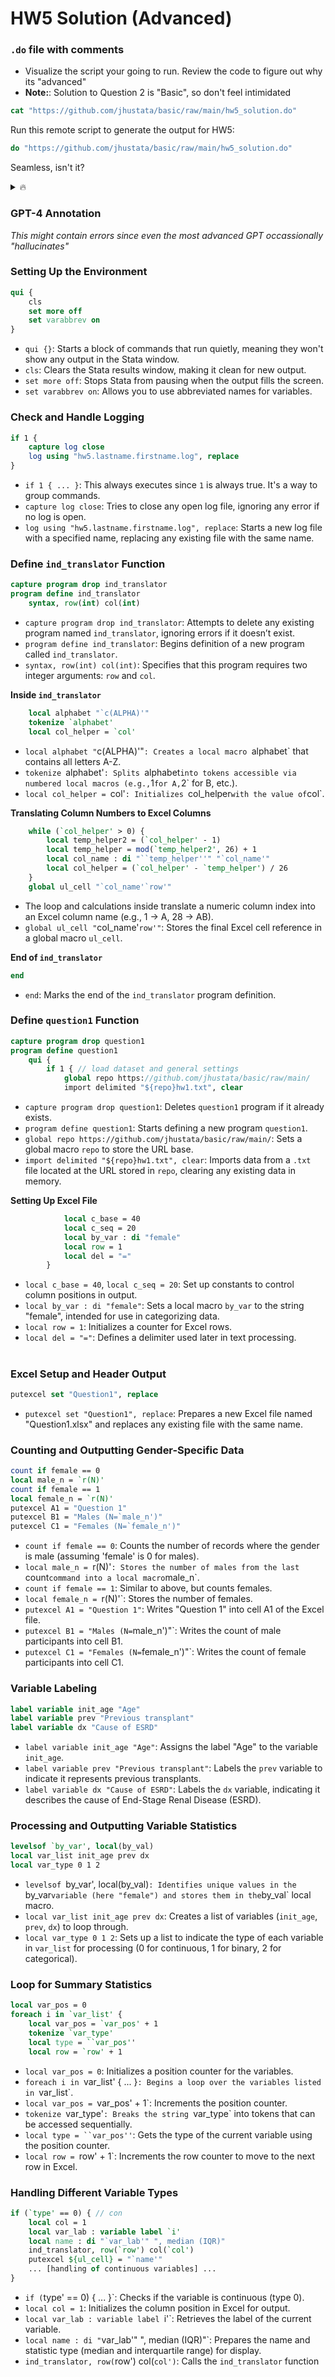 ﻿# HW5 Solution (Advanced)

### `.do` file with comments

- Visualize the script your going to run. Review the code to figure out why its "advanced"
- **Note:**: Solution to Question 2 is "Basic", so don't feel intimidated
```stata
cat "https://github.com/jhustata/basic/raw/main/hw5_solution.do"
```

Run this remote script to generate the output for HW5:
```stata
do "https://github.com/jhustata/basic/raw/main/hw5_solution.do"
```

Seamless, isn't it?

<Details> 
   <Summary> 🔥 </Summary>

```stata
qui {
	cls
	set more off
	set varabbrev on
	
	if 0 {
		this is solutions for homework 5
	}
	
	if 1 {
		capture log close
		log using "hw5.lastname.firstname.log", replace
	}
	
	if 1 {
		/*
		Question 1. Now you have all the skills to create your first automated Table 1! 
		Write a program called question1 that prints the following table (including Question 1 in the header). 
		The XX values should be replaced with correct values found in the dataset, 
		and should be rounded to the nearest whole number for age and to one decimal place 
		to the right of the decimal point for other variables. 
		Make sure the summary statistics are vertically aligned and justified along the left margin. 
		Run your program and display the table (i.e., in .log file). 
		Also, output these results to Question1.xlsx
		*/
		capture program drop ind_translator
		program define ind_translator
			syntax, row(int) col(int)

			// tokenize the alphabet
			local alphabet "`c(ALPHA)'"
			tokenize `alphabet'
			// now translate col
			local col_helper = `col'
			
			
			while (`col_helper' > 0) {
				local temp_helper2 = (`col_helper' - 1)
				local temp_helper = mod(`temp_helper2', 26) + 1
				local col_name : di "``temp_helper''" "`col_name'"
				local col_helper = (`col_helper' - `temp_helper') / 26
			} 
			
			
			// generate a global macro that can be used in main program
			global ul_cell "`col_name'`row'"
			
		end
		
		capture program drop question1
		program define question1
			qui {
				if 1 { // load dataset and general settings
					global repo https://github.com/jhustata/basic/raw/main/
					import delimited "${repo}hw1.txt", clear
					local c_base = 40
					local c_seq = 20
					local by_var : di "female"
					local row = 1
					local del = "="
				}
				
				// set up excel file
				putexcel set "Question1", replace
				
				// First line
				count if female == 0
				local male_n = `r(N)'
				count if female == 1
				local female_n = `r(N)'
				local female_col = `c_base' + `c_seq'
				
				noi di "Question 1" _col(`c_base') "Males (N=`male_n')" _col(`female_col') "Females (N=`female_n')"
				putexcel A1 = "Question 1"
				putexcel B1 = "Males (N=`male_n')"
				putexcel C1 = "Females (N=`female_n')"
				
				// Label all vars
				label variable init_age "Age"
				label variable prev "Previous transplant"
				label variable dx "Cause of ESRD"
				
				// Run through all vars
				levelsof `by_var', local(by_val)
				
				// assemble variables for loop
				local var_list init_age prev dx
				local var_type 0 1 2
				
				local var_pos = 0
				foreach i in `var_list' {
					local var_pos = `var_pos' + 1
					tokenize `var_type'
					local type = ``var_pos''
					local row = `row' + 1
					if (`type' == 0) { // con
						// display the variable label
						local col = 1
						local var_lab : variable label `i'
						local name : di "`var_lab'" ", median (IQR)"
						ind_translator, row(`row') col(`col')
						noi di "`name'", _continue
						putexcel ${ul_cell} = "`name'"
						foreach j in `by_val' {
							local col = `col' + 1
							sum `i' if `by_var' == `j', detail
							local med = `r(p50)'
							local p25 = `r(p25)'
							local p75 = `r(p75)'
							local dis : di %3.1f `med' " (" %3.1f `p25' "-" %3.1f `p75' ")"
							local sep = `c_base' + `c_seq' * (`col' - 2)
							noi di _col(`sep') "`dis'", _continue
							ind_translator, row(`row') col(`col')
							putexcel ${ul_cell} = "`dis'"
						}
						noi di ""
					}
					else if (`type' == 1) {
						local col = 1
						local var_lab : variable label `i'
						local name : di "`var_lab'" ", %"
						ind_translator, row(`row') col(`col')
						putexcel ${ul_cell} = "`name'"
						noi di "`name'", _continue
						foreach j in `by_val' {
							local col = `col' + 1
							sum `i' if `by_var' == `j'
							local mean = (`r(mean)' * 100)
							local mean : di %3.1f `mean'
							ind_translator, row(`row') col(`col')
							local col_h = `col' - 2
							local sep = `c_base' + `c_seq' * `col_h'
							noi di _col(`sep') "`mean'", _continue
							putexcel ${ul_cell} = "`mean'"
						}
						noi di ""
					}
					else if (`type' == 2) {
						local col = 1
						local var_lab : variable label `i'
						local name : di "`var_lab'" ": "
						ind_translator, row(`row') col(`col')
						putexcel ${ul_cell} = "`name'"
						noi di "`name'"
						levelsof `i', local(var_val)
						foreach k in `var_val' {
							local row = `row' + 1
							local col = 1
							// get the cat name
							local del_pos = strpos("`k'", "`del'") + 1
							local cat_name : di substr("`k'", `del_pos', .)
							local cat_name : di "`cat_name'" ", %"
							noi di "`cat_name'", _continue
							ind_translator, row(`row') col(`col')
							putexcel ${ul_cell} = "`cat_name'"
							foreach j in `by_val' {
								local col = `col' + 1
								count if `i' == "`k'" & `by_var' == `j'
								local k_num = `r(N)'
								count if `by_var' == `j'
								local total = `r(N)'
								local dis : di %3.1f (`k_num' / `total' * 100)
								local sep = `c_base' + `c_seq' * (`col' - 2)
								noi di _col(`sep') "`dis'", _continue
								ind_translator, row(`row') col(`col')
								putexcel ${ul_cell} = "`dis'"
							}
							noi di ""
						}
					}
				}
				noi di " "
			}
		end
		noi question1
	}
	
	if 2 {
		/*
		Print a summary table as shown below (this is how it should appear in your .log file), 
		with odds ratios (OR) and 95% confidence intervals (CI). 
		The XXXX values should be replaced with the actual values found in the dataset, 
		and should be displayed with two decimal places to the right of the decimal point. 
		Also, create a Question2.xlsx with this output properly formatted.
		*/
		putexcel set "Question2", replace
		noi di "Question2"
		putexcel A1 = "Question2"
		noi di "Variable" _col(40) "OR" _col(60) "(95% CI)"
		putexcel A2 = "Variable"
		putexcel B2 = "OR"
		putexcel C2 = "(95% CI)"
		
		// get statistics
		local vars init_age female
		label variable init_age "Age"
		label variable female "Female"
		logistic received_kt `vars'
		local row = 2
		foreach i in `vars' {
			local row = `row' + 1
			local name : variable label `i'
			noi di "`name'", _continue
			putexcel A`row' = "`name'"
			lincom `i'
			local or = `r(estimate)'
			local or : di %4.2f `or'
			local lb : di %4.2f `r(lb)'
			local ub : di %4.2f `r(ub)'
			local ci : di "(`lb'-`ub')"
			noi di _col(40) "`or'" _col(60) "`ci'"
			putexcel B`row' = "`or'"
			putexcel C`row' = "`ci'"
		}
		
	}
	
	capture log close
}
```

</Details>

### GPT-4 Annotation

*This might contain errors since even the most advanced GPT occassionally "hallucinates"*

### Setting Up the Environment
```stata
qui {
    cls
    set more off
    set varabbrev on
}
```
- `qui {}`: Starts a block of commands that run quietly, meaning they won't show any output in the Stata window.
- `cls`: Clears the Stata results window, making it clean for new output.
- `set more off`: Stops Stata from pausing when the output fills the screen.
- `set varabbrev on`: Allows you to use abbreviated names for variables.

### Check and Handle Logging
```stata
if 1 {
    capture log close
    log using "hw5.lastname.firstname.log", replace
}
```
- `if 1 { ... }`: This always executes since `1` is always true. It's a way to group commands.
- `capture log close`: Tries to close any open log file, ignoring any error if no log is open.
- `log using "hw5.lastname.firstname.log", replace`: Starts a new log file with a specified name, replacing any existing file with the same name.

### Define `ind_translator` Function
```stata
capture program drop ind_translator
program define ind_translator
    syntax, row(int) col(int)
```
- `capture program drop ind_translator`: Attempts to delete any existing program named `ind_translator`, ignoring errors if it doesn’t exist.
- `program define ind_translator`: Begins definition of a new program called `ind_translator`.
- `syntax, row(int) col(int)`: Specifies that this program requires two integer arguments: `row` and `col`.

**Inside `ind_translator`**
```stata
    local alphabet "`c(ALPHA)'"
    tokenize `alphabet'
    local col_helper = `col'
```
- `local alphabet "`c(ALPHA)'"`: Creates a local macro `alphabet` that contains all letters A-Z.
- `tokenize `alphabet'`: Splits `alphabet` into tokens accessible via numbered local macros (e.g., `1` for A, `2` for B, etc.).
- `local col_helper = `col'`: Initializes `col_helper` with the value of `col`.

**Translating Column Numbers to Excel Columns**
```stata
    while (`col_helper' > 0) {
        local temp_helper2 = (`col_helper' - 1)
        local temp_helper = mod(`temp_helper2', 26) + 1
        local col_name : di "``temp_helper''" "`col_name'"
        local col_helper = (`col_helper' - `temp_helper') / 26
    }
    global ul_cell "`col_name'`row'"
```
- The loop and calculations inside translate a numeric column index into an Excel column name (e.g., 1 -> A, 28 -> AB).
- `global ul_cell "`col_name'`row'"`: Stores the final Excel cell reference in a global macro `ul_cell`.

**End of `ind_translator`**
```stata
end
```
- `end`: Marks the end of the `ind_translator` program definition.

### Define `question1` Function
```stata
capture program drop question1
program define question1
    qui {
        if 1 { // load dataset and general settings
            global repo https://github.com/jhustata/basic/raw/main/
            import delimited "${repo}hw1.txt", clear
```
- `capture program drop question1`: Deletes `question1` program if it already exists.
- `program define question1`: Starts defining a new program `question1`.
- `global repo https://github.com/jhustata/basic/raw/main/`: Sets a global macro `repo` to store the URL base.
- `import delimited "${repo}hw1.txt", clear`: Imports data from a `.txt` file located at the URL stored in `repo`, clearing any existing data in memory.

**Setting Up Excel File**
```stata
            local c_base = 40
            local c_seq = 20
            local by_var : di "female"
            local row = 1
            local del = "="
        }
```
- `local c_base = 40`, `local c_seq = 20`: Set up constants to control column positions in output.
- `local by_var : di "female"`: Sets a local macro `by_var` to the string "female", intended for use in categorizing data.
- `local row = 1`: Initializes a counter for Excel rows.
- `local del = "="`: Defines a delimiter used later in text processing.

#

### Excel Setup and Header Output
```stata
putexcel set "Question1", replace
```
- `putexcel set "Question1", replace`: Prepares a new Excel file named "Question1.xlsx" and replaces any existing file with the same name.

### Counting and Outputting Gender-Specific Data
```stata
count if female == 0
local male_n = `r(N)'
count if female == 1
local female_n = `r(N)'
putexcel A1 = "Question 1"
putexcel B1 = "Males (N=`male_n')"
putexcel C1 = "Females (N=`female_n')"
```
- `count if female == 0`: Counts the number of records where the gender is male (assuming 'female' is 0 for males).
- `local male_n = `r(N)'`: Stores the number of males from the last `count` command into a local macro `male_n`.
- `count if female == 1`: Similar to above, but counts females.
- `local female_n = `r(N)'`: Stores the number of females.
- `putexcel A1 = "Question 1"`: Writes "Question 1" into cell A1 of the Excel file.
- `putexcel B1 = "Males (N=`male_n')"`: Writes the count of male participants into cell B1.
- `putexcel C1 = "Females (N=`female_n')"`: Writes the count of female participants into cell C1.

### Variable Labeling
```stata
label variable init_age "Age"
label variable prev "Previous transplant"
label variable dx "Cause of ESRD"
```
- `label variable init_age "Age"`: Assigns the label "Age" to the variable `init_age`.
- `label variable prev "Previous transplant"`: Labels the `prev` variable to indicate it represents previous transplants.
- `label variable dx "Cause of ESRD"`: Labels the `dx` variable, indicating it describes the cause of End-Stage Renal Disease (ESRD).

### Processing and Outputting Variable Statistics
```stata
levelsof `by_var', local(by_val)
local var_list init_age prev dx
local var_type 0 1 2
```
- `levelsof `by_var', local(by_val)`: Identifies unique values in the `by_var` variable (here "female") and stores them in the `by_val` local macro.
- `local var_list init_age prev dx`: Creates a list of variables (`init_age`, `prev`, `dx`) to loop through.
- `local var_type 0 1 2`: Sets up a list to indicate the type of each variable in `var_list` for processing (0 for continuous, 1 for binary, 2 for categorical).

### Loop for Summary Statistics
```stata
local var_pos = 0
foreach i in `var_list' {
    local var_pos = `var_pos' + 1
    tokenize `var_type'
    local type = ``var_pos''
    local row = `row' + 1
```
- `local var_pos = 0`: Initializes a position counter for the variables.
- `foreach i in `var_list' { ... }`: Begins a loop over the variables listed in `var_list`.
- `local var_pos = `var_pos' + 1`: Increments the position counter.
- `tokenize `var_type'`: Breaks the string `var_type` into tokens that can be accessed sequentially.
- `local type = ``var_pos''`: Gets the type of the current variable using the position counter.
- `local row = `row' + 1`: Increments the row counter to move to the next row in Excel.

### Handling Different Variable Types
```stata
if (`type' == 0) { // con
    local col = 1
    local var_lab : variable label `i'
    local name : di "`var_lab'" ", median (IQR)"
    ind_translator, row(`row') col(`col')
    putexcel ${ul_cell} = "`name'"
    ... [handling of continuous variables] ...
}
```
- `if (`type' == 0) { ... }`: Checks if the variable is continuous (type 0).
- `local col = 1`: Initializes the column position in Excel for output.
- `local var_lab : variable label `i'`: Retrieves the label of the current variable.
- `local name : di "`var_lab'" ", median (IQR)"`: Prepares the name and statistic type (median and interquartile range) for display.
- `ind_translator, row(`row') col(`col')`: Calls the `ind_translator` function